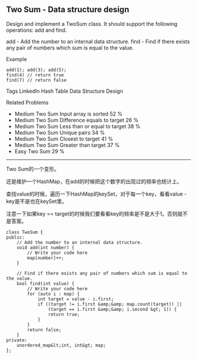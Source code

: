 ## Two Sum - Data structure design  ##

Design and implement a TwoSum class. It should support the following operations: add and find.

add - Add the number to an internal data structure.
find - Find if there exists any pair of numbers which sum is equal to the value.

Example

	add(1); add(3); add(5);
	find(4) // return true
	find(7) // return false

Tags 
LinkedIn Hash Table Data Structure Design

Related Problems 

- Medium Two Sum Input array is sorted 52 %
- Medium Two Sum Difference equals to target 26 %
- Medium Two Sum Less than or equal to target 38 %
- Medium Two Sum Unique pairs 34 %
- Medium Two Sum Closest to target 41 %
- Medium Two Sum Greater than target 37 %
- Easy Two Sum 29 %

----------
Two Sum的一个变形。

还是维护一个HashMap，在add的时候把这个数字的出现过的频率也统计上。

查找value的时候，遍历一下HashMap的keySet，对于每一个key，看看value - key是不是也在keySet里。

注意一下如果key == target的时候我们要看看key的频率是不是大于1。否则就不是答案。

	class TwoSum {
	public:
	    // Add the number to an internal data structure.
	    void add(int number) {
	        // Write your code here
	        map[number]++;
	    }
	
	    // Find if there exists any pair of numbers which sum is equal to the value.
	    bool find(int value) {
	        // Write your code here
	        for (auto i : map) {
	            int target = value - i.first;
	            if ((target != i.first &amp;&amp; map.count(target)) || 
	                (target == i.first &amp;&amp; i.second &gt; 1)) {
	                return true;
	            }
	        }
	        return false;
	    }
	private:
	    unordered_map&lt;int, int&gt; map;
	};
